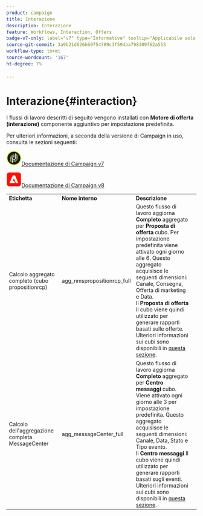 ```yaml
---
product: campaign
title: Interazione
description: Interazione
feature: Workflows, Interaction, Offers
badge-v7-only: label="v7" type="Informative" tooltip="Applicabile solo a Campaign Classic v7"
source-git-commit: 3a9b21d626b60754789c3f594ba798309f62a553
workflow-type: tm+mt
source-wordcount: '167'
ht-degree: 7%

---
```



# Interazione{#interaction}



I flussi di lavoro descritti di seguito vengono installati con **Motore di offerta (interazione)** componente aggiuntivo per impostazione predefinita.

Per ulteriori informazioni, a seconda della versione di Campaign in uso, consulta le sezioni seguenti:

![](assets/do-not-localize/v7.jpeg)[Documentazione di Campaign v7](../../interaction/using/interaction-and-offer-management.md)

![](assets/do-not-localize/v8.png)[Documentazione di Campaign v8](https://experienceleague.adobe.com/docs/campaign/campaign-v8/send/interaction/interaction.html)


<table> 
 <tbody> 
  <tr> 
   <td> <strong>Etichetta</strong><br /> </td> 
   <td> <strong>Nome interno</strong><br /> </td> 
   <td> <strong>Descrizione</strong><br /> </td> 
  </tr> 
  <tr> 
   <td> <span class="uicontrol">Calcolo aggregato completo (cubo propositionrcp)</span> <br /> </td> 
   <td> <span class="uicontrol">agg_nmspropositionrcp_full</span> <br /> </td> 
   <td> Questo flusso di lavoro aggiorna <strong>Completo</strong> aggregato per <strong>Proposta di offerta</strong> cubo. Per impostazione predefinita viene attivato ogni giorno alle 6. Questo aggregato acquisisce le seguenti dimensioni: Canale, Consegna, Offerta di marketing e Data.<br /> Il <strong>Proposta di offerta</strong> Il cubo viene quindi utilizzato per generare rapporti basati sulle offerte. Ulteriori informazioni sui cubi sono disponibili in <a href="../../reporting/using/ac-cubes.md">questa sezione</a>.<br /> </td> 
  </tr> 
   <tr> 
   <td> <span class="uicontrol">Calcolo dell'aggregazione completa MessageCenter</span> <br /> </td> 
   <td> <span class="uicontrol">agg_messageCenter_full</span> <br /> </td> 
   <td> Questo flusso di lavoro aggiorna <strong>Completo</strong> aggregato per <strong>Centro messaggi</strong> cubo. Viene attivato ogni giorno alle 3 per impostazione predefinita. Questo aggregato acquisisce le seguenti dimensioni: Canale, Data, Stato e Tipo evento.<br /> Il <strong>Centro messaggi</strong> Il cubo viene quindi utilizzato per generare rapporti basati sugli eventi. Ulteriori informazioni sui cubi sono disponibili in <a href="../../reporting/using/ac-cubes.md">questa sezione</a>.<br /> </td> 
   <td> <br /> </td> 
  </tr> 
 </tbody> 
</table>

